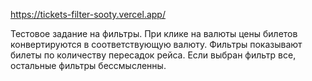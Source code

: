 https://tickets-filter-sooty.vercel.app/

Тестовое задание на фильтры. При клике на валюты цены билетов конвертируются в соответствующую валюту.
Фильтры показывают билеты по количеству пересадок рейса. Если выбран фильтр все, остальные фильтры бессмысленны.
